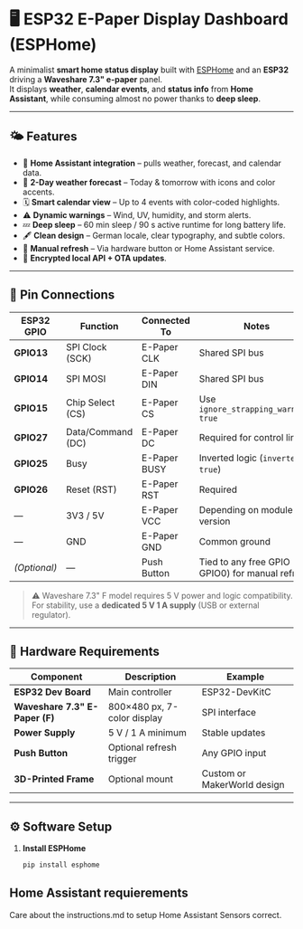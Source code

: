 # 🖥️ ESP32 E-Paper Display Dashboard (ESPHome)

A minimalist **smart home status display** built with [ESPHome](https://esphome.io/) and an **ESP32** driving a **Waveshare 7.3" e-paper** panel.  
It displays **weather**, **calendar events**, and **status info** from **Home Assistant**, while consuming almost no power thanks to **deep sleep**.

---

## 🌤️ Features

- 🧠 **Home Assistant integration** – pulls weather, forecast, and calendar data.
- 📅 **2-Day weather forecast** – Today & tomorrow with icons and color accents.
- 🗓️ **Smart calendar view** – Up to 4 events with color-coded highlights.
- ⚠️ **Dynamic warnings** – Wind, UV, humidity, and storm alerts.
- 💤 **Deep sleep** – 60 min sleep / 90 s active runtime for long battery life.
- 🖋️ **Clean design** – German locale, clear typography, and subtle colors.
- 🔄 **Manual refresh** – Via hardware button or Home Assistant service.
- 🔐 **Encrypted local API + OTA updates**.

---

## 🔌 Pin Connections

| ESP32 GPIO | Function | Connected To | Notes |
|-------------|-----------|--------------|-------|
| **GPIO13** | SPI Clock (SCK) | E-Paper CLK | Shared SPI bus |
| **GPIO14** | SPI MOSI | E-Paper DIN | Shared SPI bus |
| **GPIO15** | Chip Select (CS) | E-Paper CS | Use `ignore_strapping_warning: true` |
| **GPIO27** | Data/Command (DC) | E-Paper DC | Required for control lines |
| **GPIO25** | Busy | E-Paper BUSY | Inverted logic (`inverted: true`) |
| **GPIO26** | Reset (RST) | E-Paper RST | Required |
| — | 3V3 / 5V | E-Paper VCC | Depending on module version |
| — | GND | E-Paper GND | Common ground |
| *(Optional)* | — | Push Button | Tied to any free GPIO (e.g. GPIO0) for manual refresh |

> ⚠️ Waveshare 7.3" F model requires 5 V power and logic compatibility.  
> For stability, use a **dedicated 5 V 1 A supply** (USB or external regulator).

---

## 🧩 Hardware Requirements

| Component | Description | Example |
|------------|--------------|----------|
| **ESP32 Dev Board** | Main controller | ESP32-DevKitC |
| **Waveshare 7.3" E-Paper (F)** | 800×480 px, 7-color display | SPI interface |
| **Power Supply** | 5 V / 1 A minimum | Stable updates |
| **Push Button** | Optional refresh trigger | Any GPIO input |
| **3D-Printed Frame** | Optional mount | Custom or MakerWorld design |

---

## ⚙️ Software Setup

1. **Install ESPHome**

   ```bash
   pip install esphome

## Home Assistant requierements

Care about the instructions.md to setup Home Assistant Sensors correct.